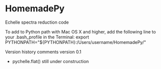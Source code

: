# HomemadePy
Echelle spectra reduction code

To add to Python path with Mac OS X and higher, add the following line to your .bash_profile in the Terminal:
export PYTHONPATH="${PYTHONPATH}:/Users/username/HomemadePy/"


Version history comments
version 0.1
  - pychelle.flat() still under construction
